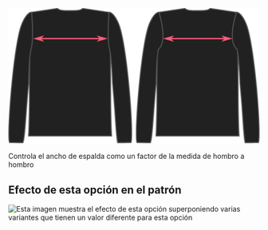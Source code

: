 ![La opción a través de la espalda en Brian](./acrossbackfactor.svg)

Controla el ancho de espalda como un factor de la medida de hombro a hombro

## Efecto de esta opción en el patrón

![Esta imagen muestra el efecto de esta opción superponiendo varias variantes que tienen un valor diferente para esta opción](diana\_acrossbackfactor\_sample.svg "Efecto de esta opción en el patrón")
